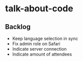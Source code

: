 # talk-about-code


## Backlog

- Keep language selection in sync
- Fix admin role on Safari
- Indicate server connection
- Indicate amount of attendees
